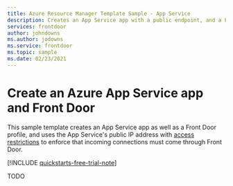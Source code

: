 ```yaml
---
title: Azure Resource Manager Template Sample - App Service
description: Creates an App Service app with a public endpoint, and a Front Door profile.
services: frontdoor
author: johndowns
ms.author: jodowns
ms.service: frontdoor
ms.topic: sample
ms.date: 02/23/2021
---
```


# Create an Azure App Service app and Front Door

This sample template creates an App Service app as well as a Front Door profile, and uses the App Service's public IP address with [access restrictions](../../app-service/app-service-ip-restrictions.md) to enforce that incoming connections must come through Front Door.

[!INCLUDE [quickstarts-free-trial-note](../../../includes/quickstarts-free-trial-note.md)]

TODO
